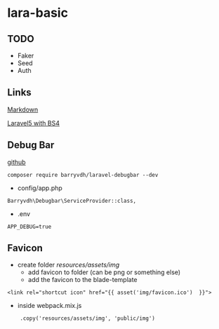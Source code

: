 # lara-basic

## TODO
- Faker
- Seed
- Auth


## Links

[Markdown](https://github.com/adam-p/markdown-here/wiki/Markdown-Cheatsheet)

[Laravel5 with BS4]([https://medium.com/@tadaspaplauskas/using-bootstrap-4-with-laravel-5-3-8d4efb8b82bf])

 
## Debug Bar
[github](https://github.com/barryvdh/laravel-debugbar) 
 
```
composer require barryvdh/laravel-debugbar --dev
```

* config/app.php
 
```
Barryvdh\Debugbar\ServiceProvider::class,
```

* .env
```
APP_DEBUG=true
```


## Favicon

- create folder *resources/assets/img*
  - add favicon to folder (can be png or something else)
  - add the favicon to the blade-template

``` 
<link rel="shortcut icon" href="{{ asset('img/favicon.ico')  }}">
```
  
  
- inside webpack.mix.js

```
	.copy('resources/assets/img', 'public/img')
```


